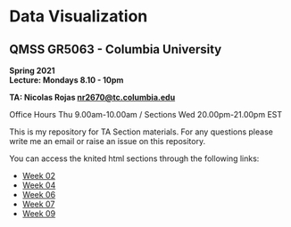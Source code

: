 Data Visualization
======================

QMSS GR5063 - Columbia University
--------------------------------

**Spring 2021**  
**Lecture: Mondays 8.10 - 10pm**  

**TA: Nicolas Rojas [nr2670@tc.columbia.edu](nr2670@tc.columbia.edu)**

Office Hours Thu 9.00am-10.00am / Sections Wed 20.00pm-21.00pm EST  

This is my repository for TA Section materials. For any questions please write me an email or raise an issue on this repository.  

You can access the knited html sections through the following links: 
- [Week 02](https://rpubs.com/nr2670/week02_tasection)
- [Week 04](https://rpubs.com/nr2670/week04_tasection)
- [Week 06](https://rpubs.com/nr2670/week06_tasection)
- [Week 07](https://rpubs.com/nr2670/week07_tasection)
- [Week 09](https://rpubs.com/nr2670/week09_tasection)


